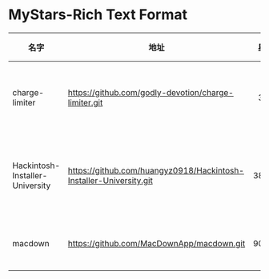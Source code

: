 # MyStars-Rich Text Format
|             名字              |                               地址                               |星数|                                  描述                                   |      语言      | 大小 |
|-------------------------------|------------------------------------------------------------------|---:|-------------------------------------------------------------------------|----------------|------|
|charge-limiter                 |https://github.com/godly-devotion/charge-limiter.git              | 354|macOS app to set battery charge limit for Intel MacBooks                 |Rich Text Format|495 B |
|Hackintosh-Installer-University|https://github.com/huangyz0918/Hackintosh-Installer-University.git|3840|Open source tutorial & information collector for hackintosh installation.|Rich Text Format|116 KB|
|macdown                        |https://github.com/MacDownApp/macdown.git                         |9016|Open source Markdown editor for macOS.                                   |Rich Text Format|13 KB |
